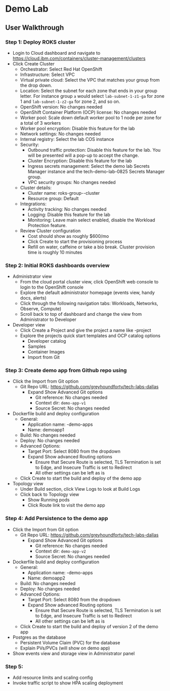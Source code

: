 # Demo Lab

## User Walkthrough

### Step 1: Deploy ROKS cluster

- Login to Cloud dashboard and navigate to https://cloud.ibm.com/containers/cluster-management/clusters
- Click Create Cluster
    - Orchestrator: Select Red Hat OpenShift
	- Infrastructure: Select VPC
	- Virtual private cloud: Select the VPC that matches your group from the drop down. 
	- Location: Select the subnet for each zone that ends in your group letter. For instance group `a` would select `lab-subnet-1-z1-ga` for zone 1 and `lab-subnet-1-z2-ga` for zone 2, and so on.
	- OpenShift version: No changes needed
	- OpenShift Container Platform (OCP) license: No changes needed
	- Worker pool: Scale down default worker pool to 1 node per zone for a total of 3 workers
	- Worker pool encryption: Disable this feature for the lab
	- Network settings: No changes needed
	- Internal registry: Select the lab COS instance
	- Security:
		- Outbound traffic protection: Disable this feature for the lab. You will be presented will a pop-up to accept the change.
		- Cluster Encryption: Disable this feature for the lab
		- Ingress secrets management: Select the demo lab Secrets Manager instance and the tech-demo-lab-0825 Secrets Manager group.
		- VPC security groups: No changes needed
	- Cluster details:
		- Cluster name: roks-group--cluster
		- Resource group: Default
	- Integrations:
		- Activity tracking: No changes needed
		- Logging: Disable this feature for the lab
		- Monitoring: Leave main select enabled, disable the Workload Protection feature.
	- Review Cluster configuration
		- Cost should show as roughly $600/mo
		- Click Create to start the provisioning process
		- Refill on water, caffeine or take a bio break. Cluster provision time is roughly 10 minutes

### Step 2: Initial ROKS dashboards overview
- Administrator view
	- From the cloud portal cluster view, click OpenShift web console to login to the OpenShift console
	- Explore the default administrator homepage (events view, handy docs, alerts)
	- Click through the following navigation tabs: Workloads, Networks, Observe, Compute)
	- Scroll back to top of dashboard and change the view from Administrator to Developer
- Developer view
	- Click Create a Project and give the project a name like -project
	- Explore the projects quick start templates and OCP catalog options
		- Developer catalog
		- Samples
		- Container Images
		- Import from Git

### Step 3: Create demo app from Github repo using
- Click the Import from Git option
	- Git Repo URL: https://github.com/greyhoundforty/tech-labs-dallas
		- Expand Show Advanced Git options
			- Git reference: No changes needed
			- Context dir: `demo-app-v1`
			- Source Secret: No changes needed
- Dockerfile build and deploy configuration
	- General:
		- Application name: <group-name>-demo-apps
		- Name: demoapp1
	- Build: No changes needed
	- Deploy: No changes needed
	- Advanced Options:
		- Target Port: Select 8080 from the dropdown
		- Expand Show advanced Routing options
			- Ensure that Secure Route is selected, TLS Termination is set to Edge, and Insecure Traffic is set to Redirect
			- All other settings can be left as is
	- Click Create to start the build and deploy of the demo app
- Topology view
	- Under Build section, click View Logs to look at Build Logs
	- Click back to Topology view
		- Show Running pods
		- Click Route link to visit the demo app

### Step 4: Add Persistence to the demo app
- Click the Import from Git option
	- Git Repo URL: https://github.com/greyhoundforty/tech-labs-dallas
		- Expand Show Advanced Git options
			- Git reference: No changes needed
			- Context dir: `demo-app-v2`
			- Source Secret: No changes needed
- Dockerfile build and deploy configuration
	- General:
		- Application name: <group-name>-demo-apps
		- Name: demoapp2
	- Build: No changes needed
	- Deploy: No changes needed
	- Advanced Options:
		- Target Port: Select 8080 from the dropdown
		- Expand Show advanced Routing options
			- Ensure that Secure Route is selected, TLS Termination is set to Edge, and Insecure Traffic is set to Redirect
			- All other settings can be left as is
	- Click Create to start the build and deploy of version 2 of the demo app
- Postgres as the database
    - Persistent Volume Claim (PVC) for the database
    - Explain PVs/PVCs (will show on demo app)
- Show events view and storage view in Administrator panel

### Step 5:
- Add resource limits and scaling config
- Invoke traffic script to show HPA scaling deployment
